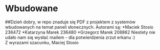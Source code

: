 # Wbudowane
##Dzień dobry,
w repo znaduje się PDF z projektem z systemów wbudowanych na temat paneli słonecznych. Autorami są:
*Maciek Stosio 236472
*Katarzyna Marek 236480
*Grzegorz Marek 208862
Niestety nie udało nam się wysłać mailem - dla potwierdzenia zrzut erkanu :) \
Z wyrazami szacunku,
Maciej Stosio 
